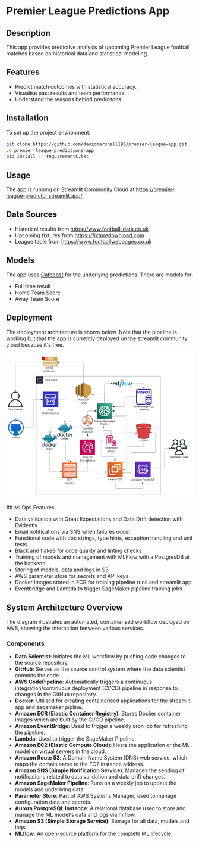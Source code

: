 # Premier League Predictions App

## Description
This app provides predictive analysis of upcoming Premier League football matches based on historical data and statistical modeling.

## Features
- Predict match outcomes with statistical accuracy.
- Visualise past results and team performance.
- Understand the reasons behind predicitons.

## Installation

To set up the project environment:

```bash
git clone https://github.com/davidmarshall196/premier-league-app.git
cd premier-league-predictions-app
pip install -r requirements.txt
```
## Usage
The app is running on Streamlit Community Cloud at https://premier-league-predictor.streamlit.app/

## Data Sources
- Historical results from https://www.football-data.co.uk
- Upcoming fixtures from https://fixturedownload.com
- League table from https://www.footballwebpages.co.uk

## Models
The app uses [Catboost](https://catboost.ai/) for the underlying predictions. There are models for:
- Full time result
- Home Team Score
- Away Team Score

## Deployment
The deployment architecture is shown below. Note that the pipeline is working but that the app is currently deployed on the streamlit community cloud because it's free.

![Architecture Diagram](assets/architecture.png)

## MLOps Features
- Data validation with Great Expectations and Data Drift detection with Evidently
- Email notifications via SNS when failures occur
- Functional code with doc strings, type hints, exception handling and unit tests
- Black and flake8 for code quality and linting checks
- Training of models and management with MLFlow with a PostgresDB at the backend
- Storing of models, data and logs in S3
- AWS parameter store for secrets and API keys
- Docker images stored in ECR for training pipeline runs and streamlit app
- Eventbridge and Lambda to trigger SageMaker pipeline training jobs

## System Architecture Overview

The diagram illustrates an automated, containerised workflow deployed on AWS, showing the interaction between various services.

### Components

- **Data Scientist**: Initiates the ML workflow by pushing code changes to the source repository.
- **GitHub**: Serves as the source control system where the data scientist commits the code.
- **AWS CodePipeline**: Automatically triggers a continuous integration/continuous deployment (CI/CD) pipeline in response to changes in the GitHub repository.
- **Docker**: Utilised for creating containerised applications for the streamlit app and sagemaker pipline.
- **Amazon ECR (Elastic Container Registry)**: Stores Docker container images which are built by the CI/CD pipeline.
- **Amazon EventBridge**: Used to trigger a weekly cron job for refreshing the pipeline.
- **Lambda**: Used to trigger the SageMaker Pipeline.
- **Amazon EC2 (Elastic Compute Cloud)**: Hosts the application or the ML model on virtual servers in the cloud.
- **Amazon Route 53**: A Domain Name System (DNS) web service, which maps the domain name to the EC2 instance address.
- **Amazon SNS (Simple Notification Service)**: Manages the sending of notifications related to data validation and data drift changes.
- **Amazon SageMaker Pipeline**: Runs on a weekly job to update the models and underlying data.
- **Parameter Store**: Part of AWS Systems Manager, used to manage configuration data and secrets.
- **Aurora PostgreSQL Instance**: A relational database used to store and manage the ML model's data and logs via mlflow.
- **Amazon S3 (Simple Storage Service)**: Storage for all data, models and logs.
- **MLflow**: An open-source platform for the complete ML lifecycle.
